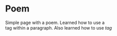 # Poem
Simple page with a poem. 
Learned how to use a <br> tag within a paragraph.
Also learned how to use <cite> tag
